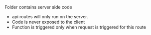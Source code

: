 Folder contains server side code

- api routes will only run on the server. 
- Code is never exposed to the client
- Function is triggered only when request is triggered for this route